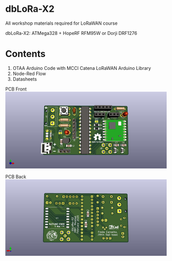 # dbLoRa-X2
All workshop materials required for LoRaWAN course

dbLoRa-X2: ATMega328 + HopeRF RFM95W or Dorji DRF1276

# Contents
1. OTAA Arduino Code with MCCI Catena LoRaWAN Arduino Library
2. Node-Red Flow
3. Datasheets

PCB Front
![PCB Front](/images/7.dbLoRa-X2F.jpg)

PCB Back
![PCB Front](/images/7.dbLoRa-X2B.jpg)
